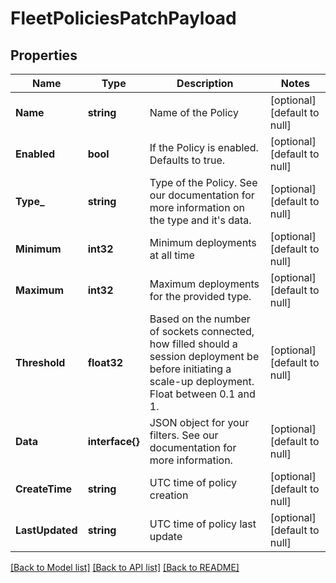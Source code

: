 # FleetPoliciesPatchPayload

## Properties
Name | Type | Description | Notes
------------ | ------------- | ------------- | -------------
**Name** | **string** | Name of the Policy | [optional] [default to null]
**Enabled** | **bool** | If the Policy is enabled. Defaults to true. | [optional] [default to null]
**Type_** | **string** | Type of the Policy. See our documentation for more information on the type and it&#39;s data. | [optional] [default to null]
**Minimum** | **int32** | Minimum deployments at all time | [optional] [default to null]
**Maximum** | **int32** | Maximum deployments for the provided type. | [optional] [default to null]
**Threshold** | **float32** | Based on the number of sockets connected, how filled should a session deployment be before initiating a scale-up deployment. Float between 0.1 and 1. | [optional] [default to null]
**Data** | **interface{}** | JSON object for your filters. See our documentation for more information. | [optional] [default to null]
**CreateTime** | **string** | UTC time of policy creation | [optional] [default to null]
**LastUpdated** | **string** | UTC time of policy last update | [optional] [default to null]

[[Back to Model list]](../README.md#documentation-for-models) [[Back to API list]](../README.md#documentation-for-api-endpoints) [[Back to README]](../README.md)


